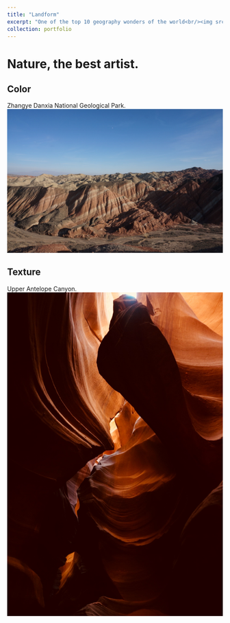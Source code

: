 ```yaml
---
title: "Landform"
excerpt: "One of the top 10 geography wonders of the world<br/><img src='/images/zhangye.jpg'>"
collection: portfolio
---
```

# Nature, the best artist.<br>

## Color
Zhangye Danxia National Geological Park.<br>
<img src='/images/zhangye.jpg'>

## Texture
Upper Antelope Canyon.<br>
<img src='/images/canyon.jpg'>
